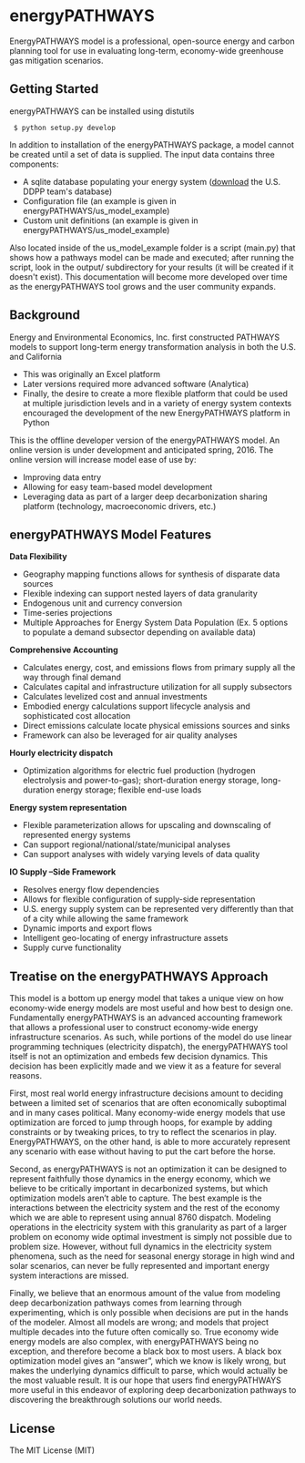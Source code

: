 # energyPATHWAYS

EnergyPATHWAYS model is a professional, open-source energy and carbon planning tool for use in evaluating long-term, economy-wide greenhouse gas mitigation scenarios.


## Getting Started

energyPATHWAYS can be installed using distutils

`` $ python setup.py develop``

In addition to installation of the energyPATHWAYS package, a model cannot be created until a set of data is supplied. The input data contains three components:
- A sqlite database populating your energy system ([download](https://www.dropbox.com/s/ow64ghp1cpjujmi/pathways.db?dl=0) the U.S. DDPP team's database)
- Configuration file (an example is given in energyPATHWAYS/us_model_example)
- Custom unit definitions (an example is given in energyPATHWAYS/us_model_example)

Also located inside of the us_model_example folder is a script (main.py) that shows how a pathways model can be made and executed; after running the script, look in the output/ subdirectory for your results (it will be created if it doesn't exist). This documentation will become more developed over time as the energyPATHWAYS tool grows and the user community expands.


## Background

Energy and Environmental Economics, Inc. first constructed PATHWAYS models to support long-term energy transformation analysis in both the U.S. and California
- This was originally an Excel platform
- Later versions required more advanced software (Analytica)
- Finally, the desire to create a more flexible platform that could be used at multiple jurisdiction levels and in a variety of energy system contexts encouraged the development of the new EnergyPATHWAYS platform in Python

This is the offline developer version of the energyPATHWAYS model. An online version is under development and anticipated spring, 2016.
The online version will increase model ease of use by:
- Improving data entry
- Allowing for easy team-based model development
- Leveraging data as part of a larger deep decarbonization sharing platform (technology, macroeconomic drivers, etc.)


## energyPATHWAYS Model Features

**Data Flexibility**
- Geography mapping functions allows for synthesis of disparate data sources
- Flexible indexing can support nested layers of data granularity
- Endogenous unit and currency conversion
- Time-series projections
- Multiple Approaches for Energy System Data Population (Ex. 5 options to populate a demand subsector depending on available data)

**Comprehensive Accounting**
- Calculates energy, cost, and emissions flows from primary supply all the way through final demand
- Calculates capital and infrastructure utilization for all supply subsectors
- Calculates levelized cost and annual investments
- Embodied energy calculations support lifecycle analysis and sophisticated cost allocation
- Direct emissions calculate locate physical emissions sources and sinks
- Framework can also be leveraged for air quality analyses

**Hourly electricity dispatch**
- Optimization algorithms for electric fuel production (hydrogen electrolysis and power-to-gas); short-duration energy storage, long-duration energy storage; flexible end-use loads

**Energy system representation**
- Flexible parameterization allows for upscaling and downscaling of represented energy systems
- Can support regional/national/state/municipal analyses
- Can support analyses with widely varying levels of data quality

**IO Supply –Side Framework**
- Resolves energy flow dependencies
- Allows for flexible configuration of supply-side representation 
- U.S. energy supply system can be represented very differently than that of a city while allowing the same framework
- Dynamic imports and export flows
- Intelligent geo-locating of energy infrastructure assets
- Supply curve functionality


## Treatise on the energyPATHWAYS Approach

This model is a bottom up energy model that takes a unique view on how economy-wide energy models are most useful and how best to design one. Fundamentally energyPATHWAYS is an advanced accounting framework that allows a professional user to construct economy-wide energy infrastructure scenarios. As such, while portions of the model do use linear programming techniques (electricity dispatch), the energyPATHWAYS tool itself is not an optimization and embeds few decision dynamics. This decision has been explicitly made and we view it as a feature for several reasons.

First, most real world energy infrastructure decisions amount to deciding between a limited set of scenarios that are often economically suboptimal and in many cases political. Many economy-wide energy models that use optimization are forced to jump through hoops, for example by adding constraints or by tweaking prices, to try to reflect the scenarios in play. EnergyPATHWAYS, on the other hand, is able to more accurately represent any scenario with ease without having to put the cart before the horse.

Second, as energyPATHWAYS is not an optimization it can be designed to represent faithfully those dynamics in the energy economy, which we believe to be critically important in decarbonized systems, but which optimization models aren’t able to capture. The best example is the interactions between the electricity system and the rest of the economy which we are able to represent using annual 8760 dispatch. Modeling operations in the electricity system with this granularity as part of a larger problem on economy wide optimal investment is simply not possible due to problem size. However, without full dynamics in the electricity system phenomena, such as the need for seasonal energy storage in high wind and solar scenarios, can never be fully represented and important energy system interactions are missed.

Finally, we believe that an enormous amount of the value from modeling deep decarbonization pathways comes from learning through experimenting, which is only possible when decisions are put in the hands of the modeler. Almost all models are wrong; and models that project multiple decades into the future often comically so. True economy wide energy models are also complex, with energyPATHWAYS being no exception, and therefore become a black box to most users. A black box optimization model gives an “answer”, which we know is likely wrong, but makes the underlying dynamics difficult to parse, which would actually be the most valuable result. It is our hope that users find energyPATHWAYS more useful in this endeavor of exploring deep decarbonization pathways to discovering the breakthrough solutions our world needs.


## License
The MIT License (MIT)
